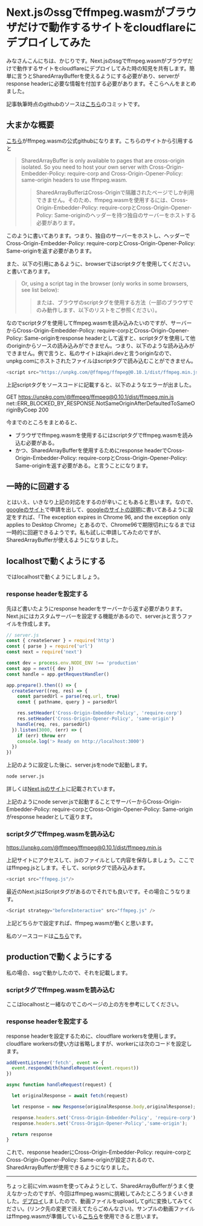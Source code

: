 # Next.jsのssgでffmpeg.wasmがブラウザだけで動作するサイトをcloudflareにデプロイしてみた

みなさんこんにちは、かじりです。Next.jsのssgでffmpeg.wasmがブラウザだけで動作するサイトをcloudflareにデプロイしてみた時の知見を共有します。簡単に言うとSharedArrayBufferを使えるようにする必要があり、serverがresponse headerに必要な情報を付加する必要があります。そこらへんをまとめました。

記事執筆時点のgithubのソースは[こちら](https://github.com/kajirikajiri/ffmpeg-wasm/tree/345d09412144500f67d5da37b3eafb4b2a94c1b2/pages)のコミットです。


## 大まかな概要

[こちら](https://github.com/ffmpegwasm/ffmpeg.wasm)がffmpeg.wasmの公式githubになります。こちらのサイトから引用すると

>SharedArrayBuffer is only available to pages that are cross-origin isolated. So you need to host your own server with Cross-Origin-Embedder-Policy: require-corp and Cross-Origin-Opener-Policy: same-origin headers to use ffmpeg.wasm.
>>SharedArrayBufferはCross-Originで隔離されたページでしか利用できません。そのため、ffmpeg.wasmを使用するには、Cross-Origin-Embedder-Policy: require-corpとCross-Origin-Opener-Policy: Same-originのヘッダーを持つ独自のサーバーをホストする必要があります。

このように書いてあります。つまり、独自のサーバーをホストし、ヘッダーでCross-Origin-Embedder-Policy: require-corpとCross-Origin-Opener-Policy: Same-originを返す必要があります。

また、以下の引用にあるように、browserではscriptタグを使用してください。と書いてあります。

>Or, using a script tag in the browser (only works in some browsers, see list below):
>>または、ブラウザのscriptタグを使用する方法（一部のブラウザでのみ動作します、以下のリストをご参照ください）。

なのでscriptタグを使用してffmpeg.wasmを読み込みたいのですが、サーバーからCross-Origin-Embedder-Policy: require-corpとCross-Origin-Opener-Policy: Same-originをresponse headerとして返すと、scriptタグを使用して他のoriginからソースの読み込みができません。つまり、以下のような読み込みができません。例で言うと、私のサイトはkajiri.devと言うoriginなので、unpkg.comにホストされたファイルはscriptタグで読み込むことができません。

```javascript
<script src="https://unpkg.com/@ffmpeg/ffmpeg@0.10.1/dist/ffmpeg.min.js"/>
```

上記scriptタグをソースコードに記載すると、以下のようなエラーが出ました。

GET https://unpkg.com/@ffmpeg/ffmpeg@0.10.1/dist/ffmpeg.min.js net::ERR_BLOCKED_BY_RESPONSE.NotSameOriginAfterDefaultedToSameOriginByCoep 200

今までのところをまとめると、

- ブラウザでffmpeg.wasmを使用するにはscriptタグでffmpeg.wasmを読み込む必要がある。
- かつ、SharedArrayBufferを使用するためにresponse headerでCross-Origin-Embedder-Policy: require-corpとCross-Origin-Opener-Policy: Same-originを返す必要がある。と言うことになります。

## 一時的に回避する

とはいえ、いきなり上記の対応をするのが辛いこともあると思います。なので、[googleのサイト](https://developer.chrome.com/origintrials/#/register_trial/303992974847508481)で申請を出して、[googleのサイトの説明](https://developer.chrome.com/blog/enabling-shared-array-buffer/#origin-trial)に書いてあるように設定をすれば、「The exception expires in Chrome 96, and the exception only applies to Desktop Chrome」とあるので、Chrome96で期限切れになるまでは一時的に回避できるようです。私も試しに申請してみたのですが、SharedArrayBufferが使えるようになりました。


## localhostで動くようにする

ではlocalhostで動くようにしましょう。

### response headerを設定する
先ほど書いたようにresponse headerをサーバーから返す必要があります。Next.jsにはカスタムサーバーを設定する機能があるので、server.jsと言うファイルを作成します。

```javascript
// server.js
const { createServer } = require('http')
const { parse } = require('url')
const next = require('next')

const dev = process.env.NODE_ENV !== 'production'
const app = next({ dev })
const handle = app.getRequestHandler()

app.prepare().then(() => {
  createServer((req, res) => {
    const parsedUrl = parse(req.url, true)
    const { pathname, query } = parsedUrl

    res.setHeader('Cross-Origin-Embedder-Policy', 'require-corp')
    res.setHeader('Cross-Origin-Opener-Policy', 'same-origin')
    handle(req, res, parsedUrl)
  }).listen(3000, (err) => {
    if (err) throw err
    console.log('> Ready on http://localhost:3000')
  })
})
```

上記のように設定した後に、server.jsをnodeで起動します。

```bash
node server.js
```

詳しくは[Next.jsのサイト](https://nextjs.org/docs/advanced-features/custom-server)に記載されています。

上記のようにnode server.jsで起動することでサーバーからCross-Origin-Embedder-Policy: require-corpとCross-Origin-Opener-Policy: Same-originがresponse headerとして返ります。

### scriptタグでffmpeg.wasmを読み込む

https://unpkg.com/@ffmpeg/ffmpeg@0.10.1/dist/ffmpeg.min.js

上記サイトにアクセスして、jsのファイルとして内容を保存しましょう。ここではffmpeg.jsとします。そして、scriptタグで読み込みます。

```javascript
<script src="ffmpeg.js"/>
```

最近のNext.jsはScriptタグがあるのでそれでも良いです。その場合こうなります。

```javascript
<Script strategy="beforeInteractive" src="ffmpeg.js" />
```

上記どちらかで設定すれば、ffmpeg.wasmが動くと思います。

私のソースコードは[こちら](https://github.com/kajirikajiri/ffmpeg-wasm/blob/345d09412144500f67d5da37b3eafb4b2a94c1b2/pages/index.tsx#L73)です。

## productionで動くようにする

私の場合、ssgで動かしたので、それを記載します。

### scriptタグでffmpeg.wasmを読み込む

ここはlocalhostと一緒なのでこのページの上の方を参考にしてください。

### response headerを設定する

response headerを設定するために、cloudflare workersを使用します。cloudflare workersの使い方は省略しますが、workerには次のコードを設定します。

```javascript
addEventListener('fetch', event => {
  event.respondWith(handleRequest(event.request))
})

async function handleRequest(request) {

  let originalResponse = await fetch(request)

  let response = new Response(originalResponse.body,originalResponse);

  response.headers.set('Cross-Origin-Embedder-Policy', 'require-corp');
  response.headers.set('Cross-Origin-Opener-Policy','same-origin');

  return response
}
```

これで、response headerにCross-Origin-Embedder-Policy: require-corpとCross-Origin-Opener-Policy: Same-originが設定されるので、SharedArrayBufferが使用できるようになりました。

---

ちょっと前にvim.wasmを使ってみようとして、SharedArrayBufferがうまく使えなかったのですが、今回はffmpeg.wasmに挑戦してみたところうまくいきました。[デプロイ](https://wasm.kajiri.dev/)しましたので、動画ファイルをuploadしてgifに変換してみてください。(リンク先の変更で消えてたらごめんなさい)。サンプルの動画ファイルはffmpeg.wasmが準備している[こちら](https://github.com/ffmpegwasm/testdata)を使用できると思います。